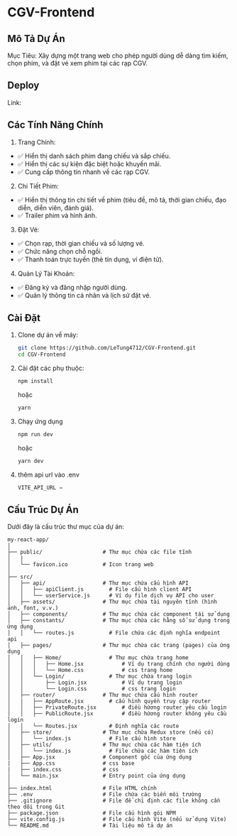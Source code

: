 # CGV-Frontend

## Mô Tả Dự Án
Mục Tiêu: Xây dựng một trang web cho phép người dùng dễ dàng tìm kiếm, chọn phim, và đặt vé xem phim tại các rạp CGV.

## Deploy
Link:

## Các Tính Năng Chính
1. Trang Chính:
- ✅ Hiển thị danh sách phim đang chiếu và sắp chiếu.
- ✅ Hiển thị các sự kiện đặc biệt hoặc khuyến mãi.
- ✅ Cung cấp thông tin nhanh về các rạp CGV.
2. Chi Tiết Phim:
- ✅ Hiển thị thông tin chi tiết về phim (tiêu đề, mô tả, thời gian chiếu, đạo diễn, diễn viên, đánh giá).
- ✅ Trailer phim và hình ảnh.
3. Đặt Vé:
- ✅ Chọn rạp, thời gian chiếu và số lượng vé.
- ✅ Chức năng chọn chỗ ngồi.
- ✅ Thanh toán trực tuyến (thẻ tín dụng, ví điện tử).
4. Quản Lý Tài Khoản:
- ✅ Đăng ký và đăng nhập người dùng.
- ✅ Quản lý thông tin cá nhân và lịch sử đặt vé.

## Cài Đặt

1. Clone dự án về máy:

   ```sh
   git clone https://github.com/LeTung4712/CGV-Frontend.git
   cd CGV-Frontend
   ```
2. Cài đặt các phụ thuộc:
    ```sh
    npm install
    ```
    hoặc
    ```sh
    yarn
    ```
3. Chạy ứng dụng 
    ```sh
    npm run dev
    ```
    hoặc

    ```sh
    yarn dev
    ```

4. thêm api url vào .env
    ```js
    VITE_API_URL = 
    ```
## Cấu Trúc Dự Án

Dưới đây là cấu trúc thư mục của dự án:

```
my-react-app/
│
├── public/                   # Thư mục chứa các file tĩnh
│   |
│   └── favicon.ico           # Icon trang web
│
├── src/
│   ├── api/                  # Thư mục chứa cấu hình API
│   │   ├── apiClient.js        # File cấu hình client API
│   │   └── userService.js      # Ví dụ file dịch vụ API cho user                      
│   ├── assets/               # Thư mục chứa tài nguyên tĩnh (hình ảnh, font, v.v.)
│   ├── components/           # Thư mục chứa các component tái sử dụng
│   ├── constants/            # Thư mục chứa các hằng số sử dụng trong ứng dụng
│   │   └── routes.js           # File chứa các định nghĩa endpoint api
│   ├── pages/                # Thư mục chứa các trang (pages) của ứng dụng
│   │   ├── Home/               # Thư mục chứa trang home 
│   │   │   ├── Home.jsx            # Ví dụ trang chính cho người dùng
│   │   │   └── Home.css            # css trang home
│   │   └── Login/              # Thư mục chứa trang login
│   │       ├── Login.jsx           # Ví dụ trang login
│   │       └── Login.css           # css trang login
│   ├── router/               # Thư mục chứa cấu hình router
│   |   ├── AppRoute.jsx        # cấu hình quyền truy cập router
│   │   ├── PrivateRoute.jsx        # điều hứơng router yêu cầu login
│   │   ├── PublicRoute.jsx         # điều hứơng router không yêu cầu login
│   │   └── Routes.jsx          # Định nghĩa các route
│   ├── store/                # Thư mục chứa Redux store (nếu có)
│   │   └── index.js            # File cấu hình store
│   ├── utils/                # Thư mục chứa các hàm tiện ích
│   │   └── index.js            # File chứa các hàm tiện ích
│   ├── App.jsx               # Component gốc của ứng dụng
|   ├── App.css               # css base
|   ├── index.css             # css
│   └── main.jsx              # Entry point của ứng dụng
│
├── index.html                # File HTML chính
├── .env                      # File chứa các biến môi trường
├── .gitignore                # File để chỉ định các file không cần theo dõi trong Git
├── package.json              # File cấu hình gói NPM
├── vite.config.js            # File cấu hình Vite (nếu sử dụng Vite)
└── README.md                 # Tài liệu mô tả dự án

```
